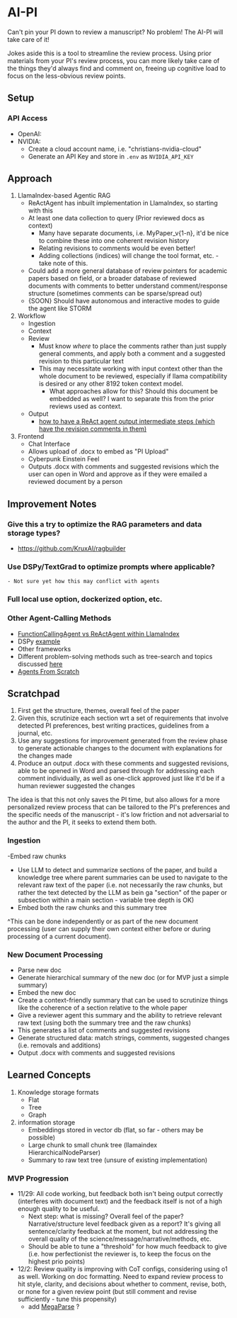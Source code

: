 # AI-PI
Can't pin your PI down to review a manuscript?
No problem! The AI-PI will take care of it!

Jokes aside this is a tool to streamline the review process. Using prior materials from your PI's review process, you can more likely take care of the things they'd always find and comment on, freeing up cognitive load to focus on the less-obvious review points.

## Setup

### API Access
- OpenAI:
- NVIDIA:
    - Create a cloud account name, i.e. "christians-nvidia-cloud"
    - Generate an API Key and store in `.env` as `NVIDIA_API_KEY`

## Approach
1. LlamaIndex-based Agentic RAG
    - ReActAgent has inbuilt implementation in LlamaIndex, so starting with this
    - At least one data collection to query (Prior reviewed docs as context)
        - Many have separate documents, i.e. MyPaper_v{1-n}, it'd be nice to combine these into one coherent revision history
        - Relating revisions to comments would be even better!
        - Adding collections (indices) will change the tool format, etc. - take note of this.
    - Could add a more general database of review pointers for academic papers based on field, or a broader database of reviewed documents with comments to better understand comment/response structure (sometimes comments can be sparse/spread out)
    - {SOON} Should have autonomous and interactive modes to guide the agent like STORM
2. Workflow
    - Ingestion
    - Context
    - Review
        - Must know *where* to place the comments rather than just supply general comments, and apply both a comment and a suggested revision to this particular text
        - This may necessitate working with input context other than the whole document to be reviewed, especially if llama compatibility is desired or any other 8192 token context model. 
            - What approaches allow for this? Should this document be embedded as well? I want to separate this from the prior reviews used as context.
    - Output
        - [how to have a ReAct agent output intermediate steps (which have the revision comments in them)](https://github.com/run-llama/llama_index/issues/15952)
2. Frontend
    - Chat Interface
    - Allows upload of .docx to embed as "PI Upload"
    - Cyberpunk Einstein Feel
    - Outputs .docx with comments and suggested revisions which the user can open in Word and approve as if they were emailed a reviewed document by a person


## Improvement Notes
### Give this a try to optimize the RAG parameters and data storage types?
- https://github.com/KruxAI/ragbuilder

### Use DSPy/TextGrad to optimize prompts where applicable?
    - Not sure yet how this may conflict with agents

### Full local use option, dockerized option, etc.

### Other Agent-Calling Methods
- [FunctionCallingAgent vs ReActAgent within LlamaIndex](https://github.com/run-llama/llama_index/issues/15685)
- DSPy [example](https://medium.com/@leighphil4/dspy-rag-with-llamaindex-programming-llms-over-prompting-1b12d12cbc43)
- Other frameworks
- Different problem-solving methods such as tree-search and topics discussed [here](https://www.youtube.com/watch?v=MXPYbjjyHXc)
- [Agents From Scratch](https://learnbybuilding.ai/tutorials/dspy-agents-from-scratch)


## Scratchpad
1. First get the structure, themes, overall feel of the paper
2. Given this, scrutinize each section wrt a set of requirements that involve detected PI preferences, best writing practices, guidelines from a journal, etc.
3. Use any suggestions for improvement generated from the review phase to generate actionable changes to the document with explanations for the changes made
4. Produce an output .docx with these comments and suggested revisions, able to be opened in Word and parsed through for addressing each comment individually, as well as one-click approved just like it'd be if a human reviewer suggested the changes

The idea is that this not only saves the PI time, but also allows for a more personalized review process that can be tailored to the PI's preferences and the specific needs of the manuscript - it's low friction and not adversarial to the author and the PI, it seeks to extend them both.

### Ingestion
-Embed raw chunks
- Use LLM to detect and summarize sections of the paper, and build a knowledge tree where parent summaries can be used to navigate to the relevant raw text of the paper (i.e. not necessarily the raw chunks, but rather the text detected by the LLM as bein ga "section" of the paper or subsection within a main section - variable tree depth is OK)
- Embed both the raw chunks and this summary tree

^This can be done independently or as part of the new document processing (user can supply their own context either before or during processing of a current document).

### New Document Processing
- Parse new doc
- Generate hierarchical summary of the new doc (or for MVP just a simple summary)
- Embed the new doc
- Create a context-friendly summary that can be used to scrutinize things like the coherence of a section relative to the whole paper
- Give a reviewer agent this summary and the ability to retrieve relevant raw text (using both the summary tree and the raw chunks)
- This generates a list of comments and suggested revisions
- Generate structured data: match strings, comments, suggested changes (i.e. removals and additions)
- Output .docx with comments and suggested revisions


## Learned Concepts
1. Knowledge storage formats
    - Flat
    - Tree
    - Graph
2. information storage
    - Embeddings stored in vector db (flat, so far - others may be possible)
    - Large chunk to small chunk tree (llamaindex HierarchicalNodeParser)
    - Summary to raw text tree (unsure of existing implementation)

### MVP Progression
- 11/29: All code working, but feedback both isn't being output correctly (interferes with document text) and the feedback itself is not of a high enough quality to be useful.
    - Next step: what is missing? Overall feel of the paper? Narrative/structure level feedback given as a report? It's giving all sentence/clarity feedback at the moment, but not addressing the overall quality of the science/message/narrative/methods, etc.
    - Should be able to tune a "threshold" for how much feedback to give (i.e. how perfectionist the reviewer is, to keep the focus on the highest prio points)
- 12/2: Review quality is improving with CoT configs, considering using o1 as well. Working on doc formatting. Need to expand review process to hit style, clarity, and decisions about whether to comment, revise, both, or none for a given review point (but still comment and revise sufficiently - tune this propensity)
    - add [MegaParse](https://github.com/quivrhq/megaparse) ?